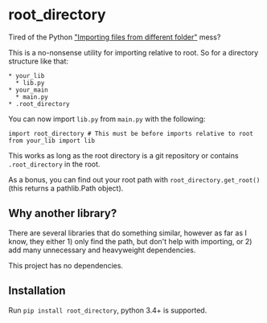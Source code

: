 # root_directory

Tired of the Python ["Importing files from different folder"](https://stackoverflow.com/q/4383571/6865804) mess?

This is a no-nonsense utility for importing relative to root. So for a directory structure like that:

```
* your_lib
  * lib.py
* your_main
  * main.py
* .root_directory
```

You can now import `lib.py` from `main.py` with the following:

```
import root_directory # This must be before imports relative to root
from your_lib import lib
```

This works as long as the root directory is a git repository or contains `.root_directory` in the root.

As a bonus, you can find out your root path with `root_directory.get_root()` (this returns a pathlib.Path object).

## Why another library?

There are several libraries that do something similar, however as far as I know, they either 1) only find the path, but don't help with importing, or 2) add many unnecessary and heavyweight dependencies.

This project has no dependencies.

## Installation

Run `pip install root_directory`, python 3.4+ is supported.
